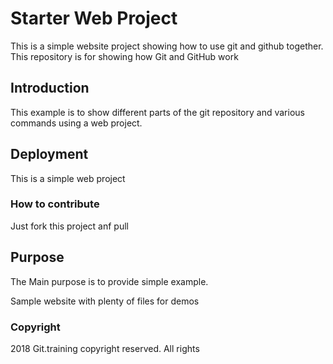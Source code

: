 # Starter Web Project

This is a simple website project showing how to use git 
and github together.
This repository is for showing how Git and GitHub work

## Introduction

This example is to show different parts of the git repository and 
various commands using a web project.

## Deployment

This is a simple web project

### How to contribute

Just fork this project anf pull

## Purpose

The Main purpose is to provide simple example.

Sample website with plenty of files for demos

### Copyright

2018 Git.training copyright reserved.
All rights
